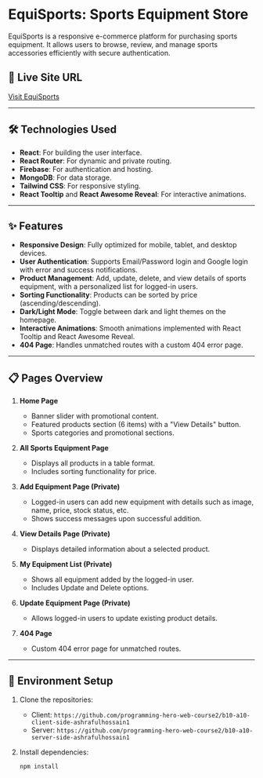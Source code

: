 # **EquiSports: Sports Equipment Store**

EquiSports is a responsive e-commerce platform for purchasing sports equipment. It allows users to browse, review, and manage sports accessories efficiently with secure authentication.

## 🚀 Live Site URL
[Visit EquiSports](https://sports-express-961ff.web.app)

---
## 🛠️ Technologies Used
- **React**: For building the user interface.
- **React Router**: For dynamic and private routing.
- **Firebase**: For authentication and hosting.
- **MongoDB**: For data storage.
- **Tailwind CSS**: For responsive styling.
- **React Tooltip** and **React Awesome Reveal**: For interactive animations.

---

## ✨ Features
- **Responsive Design**: Fully optimized for mobile, tablet, and desktop devices.
- **User Authentication**: Supports Email/Password login and Google login with error and success notifications.
- **Product Management**: Add, update, delete, and view details of sports equipment, with a personalized list for logged-in users.
- **Sorting Functionality**: Products can be sorted by price (ascending/descending).
- **Dark/Light Mode**: Toggle between dark and light themes on the homepage.
- **Interactive Animations**: Smooth animations implemented with React Tooltip and React Awesome Reveal.
- **404 Page**: Handles unmatched routes with a custom 404 error page.

---

## 📋 Pages Overview
1. **Home Page**  
   - Banner slider with promotional content.
   - Featured products section (6 items) with a "View Details" button.
   - Sports categories and promotional sections.

2. **All Sports Equipment Page**  
   - Displays all products in a table format.
   - Includes sorting functionality for price.

3. **Add Equipment Page (Private)**  
   - Logged-in users can add new equipment with details such as image, name, price, stock status, etc.
   - Shows success messages upon successful addition.

4. **View Details Page (Private)**  
   - Displays detailed information about a selected product.

5. **My Equipment List (Private)**  
   - Shows all equipment added by the logged-in user.
   - Includes Update and Delete options.

6. **Update Equipment Page (Private)**  
   - Allows logged-in users to update existing product details.

7. **404 Page**  
   - Custom 404 error page for unmatched routes.

---


## 🔧 Environment Setup
1. Clone the repositories:
   - Client: `https://github.com/programming-hero-web-course2/b10-a10-client-side-ashrafulhossain1`
   - Server: `https://github.com/programming-hero-web-course2/b10-a10-server-side-ashrafulhossain1`

2. Install dependencies:
   ```bash
   npm install
